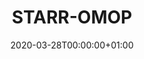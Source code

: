 ---
title: "STARR-OMOP"
subtitle: ""
summary: "TBC"
owners:
  - organisation: "Stanford University"
    lead: "Jose Posada"
    alternate: "Priya Desai"
country: "USA"
type: "General practice electronic health records, Inpatient Hospital electronic health records"
omop: "CDM v5.3"
dbms: "Google BigQuery"
patient_count: "TBC"
has_covid: "Y"
first_time: "No"
data_history: "TBC"
references: ["https://arxiv.org/abs/2003.10534"]

authors: 
    - "Jose Posada"
tags: []
categories: ["dataset"]
date: 2020-03-28T00:00:00+01:00
lastmod: 2020-03-28T00:00:00+01:00
featured: false
draft: false

links:
    - icon: globe
      icon_pack: fas
      name: More information
      url: ""
image:
      placement: 1
      caption: ""
      focal_point: ""
      preview_only: false
      alt_text: ""
projects: []
---